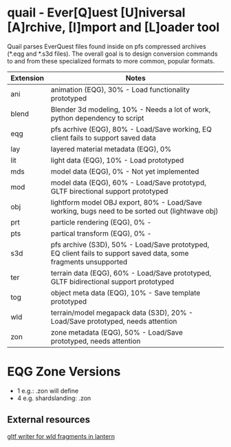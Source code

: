 # quail - Ever[Q]uest [U]niversal [A]rchive, [I]mport and [L]oader tool

Quail parses EverQuest files found inside on pfs compressed archives (*.eqg and *.s3d files). The overall goal is to design conversion commands to and from these specialized formats to more common, popular formats.

Extension|Notes
---|---
ani|animation (EQG), 30% - Load functionality prototyped
blend|Blender 3d modeling, 10% - Needs a lot of work, python dependency to script
eqg|pfs acrhive (EQG), 80% - Load/Save working, EQ client fails to support saved data
lay|layered material metadata (EQG), 0%
lit|light data (EQG), 10% - Load prototyped
mds|model data (EQG), 0% - Not yet implemented
mod|model data (EQG), 60% - Load/Save prototypd, GLTF birectional support prototyped
obj|lightform model OBJ export, 80% - Load/Save working, bugs need to be sorted out (lightwave obj)
prt|particle rendering (EQG), 0% -
pts|partical transform (EQG), 0% - 
s3d|pfs archive (S3D), 50% - Load/Save prototyped, EQ client fails to support saved data, some fragments unsupported
ter|terrain data (EQG), 60% - Load/Save prototyped, GLTF bidirectional support prototyped
tog|object meta data (EQG), 10% - Save template prototyped
wld|terrain/model megapack data (S3D), 20% - Load/Save prototyped, needs attention
zon|zone metadata (EQG), 50% - Load/Save prototyped, needs attention

# EQG Zone Versions

- 1 e.g.: .zon will define
- 4 e.g. shardslanding: .zon 


## External resources

[gltf writer for wld fragments in lantern](https://github.com/vermadas/LanternExtractor/blob/vermadas/multi_inject/LanternExtractor/EQ/Wld/Exporters/GltfWriter.cs)